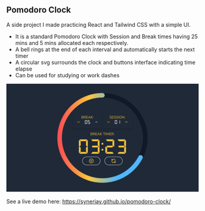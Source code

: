 
## Pomodoro Clock

A side project I made practicing React and Tailwind CSS with a simple UI.

- It is a standard Pomodoro Clock with Session and Break times having 25 mins and 5 mins allocated each respectively. 
- A bell rings at the end of each interval and automatically starts the next timer
- A circular svg surrounds the clock and buttons interface indicating time elapse
- Can be used for studying or work dashes

<img src="https://github.com/synerjay/pomodoro-clock/blob/main/screenshot/PomodoroClock.png?raw=true" />

See a live demo here: https://synerjay.github.io/pomodoro-clock/


